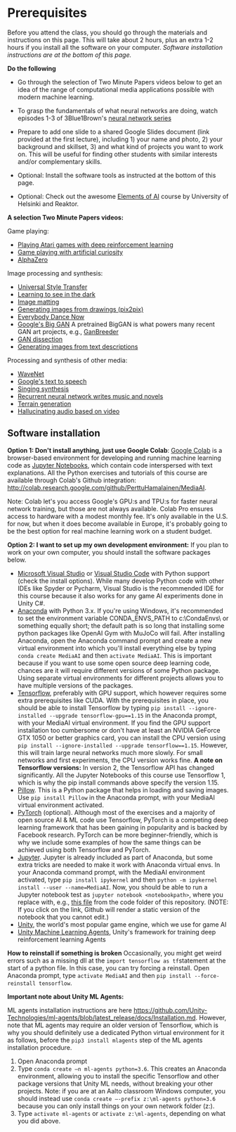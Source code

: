 # Prerequisites
Before you attend the class, you should go through the materials and instructions on this page. This will take about 2 hours, plus an extra 1-2 hours if you install all the software on your computer. *Software installation instructions are at the bottom of this page.*

**Do the following**

* Go through the selection of Two Minute Papers videos below to get an idea of the range of computational media applications possible with modern machine learning.

* To grasp the fundamentals of what neural networks are doing, watch episodes 1-3 of 3Blue1Brown's [neural network series](https://www.youtube.com/playlist?list=PLZHQObOWTQDNU6R1_67000Dx_ZCJB-3pi)

* Prepare to add one slide to a shared Google Slides document (link provided at the first lecture), including 1) your name and photo, 2) your background and skillset, 3) and what kind of projects you want to work on. This will be useful for finding other students with similar interests and/or complementary skills.

* Optional: Install the software tools as instructed at the bottom of this page.

* Optional: Check out the awesome [Elements of AI](https://www.elementsofai.com/) course by University of Helsinki and Reaktor.


**A selection Two Minute Papers videos:**

Game playing:
* [Playing Atari games with deep reinforcement learning](https://www.youtube.com/watch?v=Ih8EfvOzBOY&index=3&t=11s&list=PLujxSBD-JXglGL3ERdDOhthD3jTlfudC2)
* [Game playing with artificial curiosity](https://www.youtube.com/watch?v=fzuYEStsQxc&list=PLujxSBD-JXglGL3ERdDOhthD3jTlfudC2&index=176&t=0s)
* [AlphaZero](https://www.youtube.com/watch?v=2ciR6rA85tg&list=PLujxSBD-JXglGL3ERdDOhthD3jTlfudC2&index=107&t=0s)

Image processing and synthesis:
* [Universal Style Transfer](https://www.youtube.com/watch?v=v1oWke0Qf1E&list=PLujxSBD-JXglGL3ERdDOhthD3jTlfudC2&t=0s&index=104)
* [Learning to see in the dark](https://www.youtube.com/watch?v=bcZFQ3f26pA&list=PLujxSBD-JXglGL3ERdDOhthD3jTlfudC2&t=0s&index=144)
* [Image matting](https://www.youtube.com/watch?v=6DVng5JVuhI&list=PLujxSBD-JXglGL3ERdDOhthD3jTlfudC2&index=100&t=0s)
* [Generating images from drawings (pix2pix)](https://www.youtube.com/watch?v=u7kQ5lNfUfg)
* [Everybody Dance Now](https://www.youtube.com/watch?v=cEBgi6QYDhQ&list=PLujxSBD-JXglGL3ERdDOhthD3jTlfudC2&index=161&t=0s)
* [Google's Big GAN](https://www.youtube.com/watch?v=ZKQp28OqwNQ&list=PLujxSBD-JXglGL3ERdDOhthD3jTlfudC2&t=0s&index=182) A pretrained BigGAN is what powers many recent GAN art projects, e.g., [GanBreeder](https://ganbreeder.app/)
* [GAN dissection](https://www.youtube.com/watch?v=iM4PPGDQry0)
* [Generating images from text descriptions](https://www.youtube.com/watch?v=9bcbh2hC7Hw&list=PLujxSBD-JXglGL3ERdDOhthD3jTlfudC2&index=69&t=0s)

Processing and synthesis of other media:
* [WaveNet](https://www.youtube.com/watch?v=CqFIVCD1WWo&index=42&t=0s&list=PLujxSBD-JXglGL3ERdDOhthD3jTlfudC2)
* [Google's text to speech](https://www.youtube.com/watch?v=bdM9c2OFYuw&list=PLujxSBD-JXglGL3ERdDOhthD3jTlfudC2&t=0s&index=119)
* [Singing synthesis](https://www.youtube.com/watch?v=HANeLG0l2GA&list=PLujxSBD-JXglGL3ERdDOhthD3jTlfudC2&index=121&t=0s)
* [Recurrent neural network writes music and novels](https://www.youtube.com/watch?v=Jkkjy7dVdaY&list=PLujxSBD-JXglGL3ERdDOhthD3jTlfudC2&index=8&t=0s)
* [Terrain generation](https://www.youtube.com/watch?v=NEscK5RCtlo&list=PLujxSBD-JXglGL3ERdDOhthD3jTlfudC2&index=99&t=0s)
* [Hallucinating audio based on video](https://www.youtube.com/watch?v=flOevlA9RyQ)

## Software installation
**Option 1: Don't install anything, just use Google Colab**: [Google Colab](https://colab.research.google.com) is a browser-based environment for developing and running machine learning code as [Jupyter Notebooks](https://jupyter.org/), which contain code interspersed with text explanations. All the Python exercises and tutorials of this course are available through Colab's Github integration: http://colab.research.google.com/github/PerttuHamalainen/MediaAI.

Note: Colab let's you access Google's GPU:s and TPU:s for faster neural network training, but those are not always available. Colab Pro ensures access to hardware with a modest monthly fee. It's only available in the U.S. for now, but when it does become available in Europe, it's probably going to be the best option for real machine learning work on a student budget.

**Option 2: I want to set up my own development environment:** If you plan to work on your own computer, you should install the software packages below.

* [Microsoft Visual Studio](https://visualstudio.microsoft.com/vs/community/) or [Visual Studio Code](https://code.visualstudio.com/) with Python support (check the install options). While many develop Python code with other IDEs like Spyder or Pycharm, Visual Studio is the recommended IDE for this course because it also works for any game AI experiments done in Unity C#.
* [Anaconda](https://www.anaconda.com/distribution/) with Python 3.x. If you're using Windows, it's recommended to set the environment variable CONDA_ENVS_PATH to c:\CondaEnvs\ or something equally short; the default path is so long that installing some python packages like OpenAI Gym with MuJoCo will fail. After installing Anaconda, open the Anaconda command prompt and create a new virtual environment into which you'll install everything else by typing ```conda create MediaAI``` and then ```activate MediaAI```. This is important because if you want to use some open source deep learning code, chances are it will require different versions of some Python package. Using separate virtual environments for different projects allows you to have multiple versions of the packages.
* [Tensorflow](https://www.tensorflow.org/), preferably with GPU support, which however requires some extra prerequisites like CUDA. With the prerequisites in place, you should be able to install Tensorflow by typing ```pip install --ignore-installed --upgrade tensorflow-gpu==1.15``` in the Anaconda prompt, with your MediaAI virtual environment. If you find the GPU support  installation too cumbersome or don't have at least an NVIDIA GeForce GTX 1050 or better graphics card, you can install the CPU version using ```pip install --ignore-installed --upgrade tensorflow==1.15```. However, this will train large neural networks much more slowly. For small networks and first experiments, the CPU version works fine. **A note on Tensorflow versions:** In version 2, the Tensorflow API has changed significantly. All the Jupyter Notebooks of this course use Tensorflow 1, which is why the pip install commands above specify the version 1.15.
* [Pillow](https://pillow.readthedocs.io/en/stable/). This is a Python package that helps in loading and saving images. Use ```pip install Pillow``` in the Anaconda prompt, with your MediaAI virtual environment activated.
* [PyTorch](https://pytorch.org/) (optional). Although most of the exercises and a majority of open source AI & ML code use Tensorflow, PyTorch is a competing deep learning framework that has been gaining in popularity and is backed by Facebook research. PyTorch can be more beginner-friendly, which is why we include some examples of how the same things can be achieved using both Tensorflow and PyTorch.
* [Jupyter](https://jupyter.org/). Jupyter is already included as part of Anaconda, but some extra tricks are needed to make it work with Anaconda virtual envs. In your Anaconda command prompt, with the MediaAI environment activated, type ```pip install ipykernel``` and then ```python -m ipykernel install --user --name=MediaAI```. Now, you should be able to run a Jupyter notebook test as ```jupyter notebook <notebookpath>```, where you replace <notebookpath> with, e.g., [this file](MyFirstMachineLearningModel.ipynb) from the code folder of this repository. (NOTE: If you click on the link, Github will render a static version of the notebook that you cannot edit.)
* [Unity](https://unity.com/), the world's most popular game engine, which we use for game AI
* [Unity Machine Learning Agents](https://github.com/Unity-Technologies/ml-agents), Unity's framework for training deep reinforcement learning Agents

**How to reinstall if something is broken**
Occasionally, you might get weird errors such as a missing dll at the ```import tensorflow as tf```statement at the start of a python file. In this case, you can try forcing a reinstall. Open Anaconda prompt, type ```activate MediaAI``` and then ```pip install --force-reinstall tensorflow```.

**Important note about Unity ML Agents:**

ML agents installation instructions are here https://github.com/Unity-Technologies/ml-agents/blob/latest_release/docs/Installation.md. However, note that ML agents may require an older version of Tensorflow, which is why you should definitely use a dedicated Python virtual environment for it as follows, before the ```pip3 install mlagents``` step of the ML agents installation procedure.

1.	Open Anaconda prompt
2.	Type ```conda create –n ml-agents python=3.6```. This creates an Anaconda environment, allowing you to install the specific Tensorflow and other package versions that Unity ML needs, without breaking your other projects. Note: if you are at an Aalto classroom Windows computer, you should instead use ```conda create –-prefix z:\ml-agents python=3.6``` because you can only install things on your own network folder (z:).
3.	Type ```activate ml-agents``` or ```activate z:\ml-agents```, depending on what you did above.
